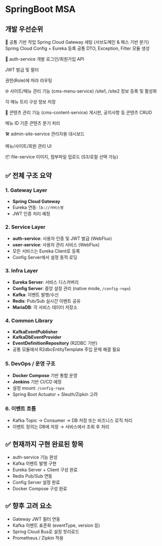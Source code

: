 # SpringBoot MSA

## 개발 우선순위

📌 공통 기반 작업
Spring Cloud Gateway 세팅 (서브도메인 & 패스 기반 분기)
Spring Cloud Config + Eureka 등록
공통 DTO, Exception, Filter 모듈 생성

🔐 auth-service 개발
로그인/회원가입 API

JWT 발급 및 필터

권한(Role)에 따라 라우팅

🌐 사이트/메뉴 관리 기능 (cms-menu-service)
/site1, /site2 정보 등록 및 활성화

각 메뉴 트리 구성 정보 저장

📝 콘텐츠 관리 기능 (cms-content-service)
게시판, 공지사항 등 콘텐츠 CRUD

메뉴 ID 기준 콘텐츠 분기 처리

🛠 admin-site-service
관리자용 대시보드

메뉴/사이트/회원 관리 UI

📦 file-service
이미지, 첨부파일 업로드 (S3/로컬 선택 가능)

## ✅ 전체 구조 요약

### 1. Gateway Layer

- **Spring Cloud Gateway**
- Eureka 연동: `lb://서비스명`
- JWT 인증 처리 예정

### 2. Service Layer

- **auth-service**: 사용자 인증 및 JWT 발급 (WebFlux)
- **user-service**: 사용자 관리 서비스 (WebFlux)
- 모든 서비스는 Eureka Client로 등록
- Config Server에서 설정 동적 로딩

### 3. Infra Layer

- **Eureka Server**: 서비스 디스커버리
- **Config Server**: 중앙 설정 관리 (native mode, `/config-repo`)
- **Kafka**: 이벤트 발행/수신
- **Redis**: Pub/Sub 실시간 이벤트 공유
- **MariaDB**: 각 서비스 데이터 저장소

### 4. Common Library

- **KafkaEventPublisher**
- **KafkaDbEventProvider**
- **EventDefinitionRepository** (R2DBC 기반)
- 공통 모듈에서 R2dbcEntityTemplate 주입 문제 해결 필요

### 5. DevOps / 운영 구조

- **Docker Compose** 기반 통합 운영
- **Jenkins** 기반 CI/CD 예정
- 설정 mount: `/config-repo`
- Spring Boot Actuator + Sleuth/Zipkin 고려

### 6. 이벤트 흐름

- Kafka Topic → Consumer → DB 저장 또는 비즈니스 로직 처리
- 이벤트 정의는 DB에 저장 → 서비스에서 조회 후 처리

## ✅ 현재까지 구현 완료된 항목

- auth-service 기능 완성
- Kafka 이벤트 발행 구현
- Eureka Server + Client 구성 완료
- Redis Pub/Sub 연동
- Config Server 설정 완료
- Docker Compose 구성 완료

## ✅ 향후 고려 요소

- Gateway JWT 필터 연동
- Kafka 이벤트 표준화 (eventType, version 등)
- Spring Cloud Bus로 설정 핫리로드
- Prometheus / Zipkin 적용